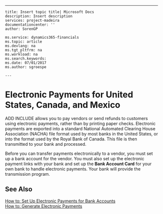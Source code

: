 ---
    title: Insert topic title| Microsoft Docs
    description: Insert description
    services: project-madeira
    documentationcenter: ''
    author: SorenGP

    ms.service: dynamics365-financials
    ms.topic: article
    ms.devlang: na
    ms.tgt_pltfrm: na
    ms.workload: na
    ms.search.keywords:
    ms.date: 07/01/2017
    ms.author: sgroespe

    ---
# Electronic Payments for United States, Canada, and Mexico
ADD INCLUDE<!--[!INCLUDE[nav_current_short](../../includes/nav_current_short_md.md)]--> allows you to pay vendors or send refunds to customers using electronic payments, rather than by printing paper checks. Electronic payments are exported into a standard National Automated Clearing House Association \(NACHA\) file format used by most banks in the United States, or into the format used by the Royal Bank of Canada. This file is then transmitted to your bank and processed.  
  
 Before you can transfer payments electronically to a vendor, you must set up a bank account for the vendor. You must also set up the electronic payment links with your bank and set up the **Bank Account Card** for your own bank to handle electronic payments. Your bank will provide the transmission program.  
  
## See Also  
 [How to: Set Up Electronic Payments for Bank Accounts](../FullExperience/how-to-set-up-electronic-payments-for-bank-accounts.md)   
 [How to: Generate Electronic Payments](../FullExperience/how-to-generate-electronic-payments.md)